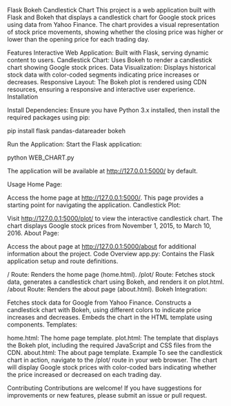Flask Bokeh Candlestick Chart
This project is a web application built with Flask and Bokeh that displays a candlestick chart for Google stock prices using data from Yahoo Finance. The chart provides a visual representation of stock price movements, showing whether the closing price was higher or lower than the opening price for each trading day.

Features
Interactive Web Application: Built with Flask, serving dynamic content to users.
Candlestick Chart: Uses Bokeh to render a candlestick chart showing Google stock prices.
Data Visualization: Displays historical stock data with color-coded segments indicating price increases or decreases.
Responsive Layout: The Bokeh plot is rendered using CDN resources, ensuring a responsive and interactive user experience.
Installation

Install Dependencies:
Ensure you have Python 3.x installed, then install the required packages using pip:

pip install flask pandas-datareader bokeh

Run the Application:
Start the Flask application:

python WEB_CHART.py

The application will be available at http://127.0.0.1:5000/ by default.

Usage
Home Page:

Access the home page at http://127.0.0.1:5000/. This page provides a starting point for navigating the application.
Candlestick Plot:

Visit http://127.0.0.1:5000/plot/ to view the interactive candlestick chart. The chart displays Google stock prices from November 1, 2015, to March 10, 2016.
About Page:

Access the about page at http://127.0.0.1:5000/about for additional information about the project.
Code Overview
app.py: Contains the Flask application setup and route definitions.

/ Route: Renders the home page (home.html).
/plot/ Route: Fetches stock data, generates a candlestick chart using Bokeh, and renders it on plot.html.
/about Route: Renders the about page (about.html).
Bokeh Integration:

Fetches stock data for Google from Yahoo Finance.
Constructs a candlestick chart with Bokeh, using different colors to indicate price increases and decreases.
Embeds the chart in the HTML template using components.
Templates:

home.html: The home page template.
plot.html: The template that displays the Bokeh plot, including the required JavaScript and CSS files from the CDN.
about.html: The about page template.
Example
To see the candlestick chart in action, navigate to the /plot/ route in your web browser. The chart will display Google stock prices with color-coded bars indicating whether the price increased or decreased on each trading day.

Contributing
Contributions are welcome! If you have suggestions for improvements or new features, please submit an issue or pull request.
